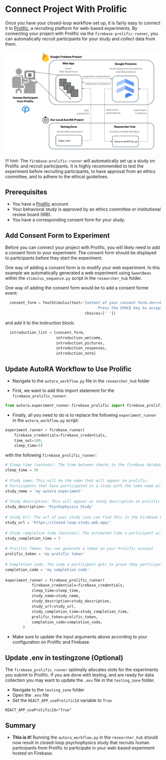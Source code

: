 # Connect Project With Prolific

Once you have your closed-loop workflow set up, it is fairly easy to connect it to [Prolific](https://www.prolific.co/), 
a recruiting platform for web-based experiments. By connecting your project with Prolific via the `firebase-prolific-runner`, you can automatically recruit participants for your study and collect data from them. 

![system_overview](../img/system_overview.png)

!!! hint:
The `firebase-prolific-runner` will automatically set up a study on Prolific and recruit participants. It is highly recommended to test the experiment before recruiting participants, to have approval from an ethics committee, and to adhere to the ethical guidelines.

## Prerequisites

- You have a [Prolific](https://www.prolific.co/) account.
- Your behavioral study is approved by an ethics committee or institutional review board (IRB).
- You have a corresponding consent form for your study.


## Add Consent Form to Experiment

Before you can connect your project with Prolific, you will likely need to add a consent form to your experiment. The consent form should be displayed to participants before they start the experiment.

One way of adding a consent form is to modify your web experiment. In this example we automatically generated a web experiment using ``SweetBean`` within the ``stimulus_sequence.py`` script in the ``researcher_hub`` folder. 

One way of adding the consent form would be to add a consent forme event:

```python
  consent_form = TextStimulus(text='Content of your consent form.<br><br> \
                                          Press the SPACE key to accept and continue.', 
                                    choices=[' '])
```

and add it to the instruction block:

```python
  introduction_list = [consent_form,
                       introduction_welcome, 
                       introduction_pictures, 
                       introduction_responses, 
                       introduction_note]
```

## Update AutoRA Workflow to Use Prolific

- Navigate to the ``autora_workflow.py`` file in the ``researcher_hub`` folder

- First, we want to add this import statement for the ``firebase_prolific_runner``:

```python
from autora.experiment_runner.firebase_prolific import firebase_prolific_runner
```

- Finally, all you need to do is to replace the following ``experiment_runner``  in the ``autora_workflow.py`` script:

```python
experiment_runner = firebase_runner(
    firebase_credentials=firebase_credentials,
    time_out=100,
    sleep_time=5)
```

with the following ``firebase_prolific_runner``:

```python
# Sleep time (seconds): The time between checks to the firebase database and updates of the prolific experiment
sleep_time = 30

# Study name: This will be the name that will appear on prolific.
# Participants that have participated in a study with the same name will be excluded.
study_name = 'my autora experiment'

# Study description: This will appear as study description on prolific
study_description= 'Psychophysics Study'

# Study Url: The url of your study (you can find this in the Firebase Console
study_url = 'https://closed-loop-study.web.app/'

# Study completion time (minutes): The estimated time a participant will take to finish your study. We use the compensation suggested by Prolific to calculate how much a participant will earn based on the completion time.
study_completion_time = 5

# Prolific Token: You can generate a token on your Prolific account
prolific_token = 'my prolific token'

# Completion code: The code a participant gets to prove they participated. If you are using the standard project set up (with cookiecutter), please make sure this is the same code that you have provided in the .env file of the testing zone. The code can be anything you want.
completion_code = 'my completion code'

experiment_runner = firebase_prolific_runner(
            firebase_credentials=firebase_credentials,
            sleep_time=sleep_time,
            study_name=study_name,
            study_description=study_description,
            study_url=study_url,
            study_completion_time=study_completion_time,
            prolific_token=prolific_token,
            completion_code=completion_code,
        )
```

- Make sure to update the input arguments above according to your configuration on Prolific and Firebase.

## Update .env in testingzone (Optional)

The ``firebase_prolific_runner`` optimally allocates slots for the experiments you submit to Prolific. If you are done with testing, and are ready for data collection you may want to update the ``.env`` file in the ``testing_zone`` folder.

- Navigate to the ``testing_zone`` folder
- Open the ``.env`` file
- Set the ``REACT_APP_useProlificId`` variable to ``True``
```shell
REACT_APP_useProlificId="True"
```

## Summary

- **This is it!** Running the ``autora_workflow.py`` in the ``researcher_hub`` should now result in closed-loop psychophysics study that recruits human participants from Prolific to participate in your web-based experiment hosted on Firebase.
